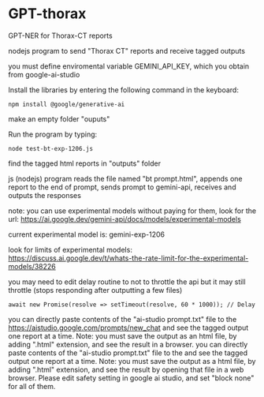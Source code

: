 # GPT-thorax

GPT-NER for Thorax-CT reports

nodejs program to send "Thorax CT" reports and receive tagged outputs

you must define enviromental variable GEMINI_API_KEY, which you obtain from google-ai-studio

Install the libraries by entering the following command in the keyboard:
```
npm install @google/generative-ai
```
make an empty folder "ouputs"

Run the program by typing:
```
node test-bt-exp-1206.js
```
find the tagged html reports in "outputs" folder

js (nodejs) program reads the file named "bt prompt.html", appends one report to the end of prompt, sends prompt to gemini-api, receives and outputs the responses

note: you can use experimental models without paying for them, look for the url: https://ai.google.dev/gemini-api/docs/models/experimental-models

current experimental model is: gemini-exp-1206

look for limits of experimental models: https://discuss.ai.google.dev/t/whats-the-rate-limit-for-the-experimental-models/38226

you may need to edit delay routine to not to throttle the api but it may still throttle (stops responding after outputting a few files)
```
await new Promise(resolve => setTimeout(resolve, 60 * 1000)); // Delay
```
you can directly paste contents of the "ai-studio prompt.txt" file to the https://aistudio.google.com/prompts/new_chat and see the tagged output one report at a time. Note: you must save the output as an html file, by adding ".html" extension, and see the result in a browser.
you can directly paste contents of the "ai-studio prompt.txt" file to the and see the tagged output one report at a time. Note: you must save the output as a html file, by adding ".html" extension, and see the result by opening that file in a web browser. Please edit safety setting in google ai studio, and set "block none" for all of them.

